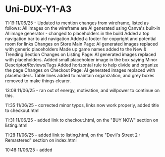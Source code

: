 # Uni-DUX-Y1-A3

11:19 11/06/25 - Updated to mention changes from wireframe, listed as follows:
                 All images on the wireframe are AI generated using Canva's built-in AI image generator - changed to placeholders in the build
                 Added a top navigation bar to aid navigation
                 Added a footer for copyright and potential room for links
                 Changes on Store Main Page:
                 AI generated  images replaced with generic placeholders
                 Made up game names added to the New & Trending Section
                 Changes on Listing Page:
                 AI generated images replaced with placeholders.
                 Added small placeholder image in the box saying Minor Descriptor/Reviews/Tags
                 Added horizontal rule to help divide and organize the page
                 Changes on Checkout Page:
                 AI generated images replaced with placeholders.
                 Table lines added to maintain organization, and grey boxes removed to make things clearer.

13:08 11/06/25 - ran out of energy, motivation, and willpower to continue on this.

11:35 11/06/25 - corrected minor typos, links now work properly, added title to checkout.html

11:31 11/06/25 - added link to checkout.html, on the "BUY NOW" section on listing.html

11:28 11/06/25 - added link to listing.html, on the "Devil's Street 2 : Remastered" section on index.html

10:48 11/06/25 - added <title> tag to index.html, added link to index.html on the "HOME" section on top navigation

10:25 11/06/25 - modified style.css to pass https://jigsaw.w3.org/css-validator/

10:01 11/06/25 - fixed menu bar to go to correct locations

09:43 11/06/25 - removed Omkane Listing Page.hmtl, Omikane Checkout Page.html, Omikane Main Page.html. placeholder large.png removed & replaced with PHLarge.png, placeholder small removed & replaced with PHSmall.png, placeholder squareish.png removed & replaced with PHSquarish.png, Omikane CSS removed & replaced with style.css

09:41 11/06/25 - uploaded listing.html to replace Omikane Listing Page.html, uploaded checkout.html to replace Omikane Checkout page

17:09 10/6/25 - uploaded Omikane Listing Page.html, uploaded Omikane Checkout Page.html, uploaded Omikane CSS.css

11:54 10/6/25 - uploaded index.html as a renamed Omikane Main Page.html

03:20 10/6/25 - uploaded a largely complete homepage, image links off-site for now, internal links not working.

10:17 5/6/25 - uploaded images

![Omikane 3](https://github.com/user-attachments/assets/c5bd76aa-e790-4605-abf7-adda02725176)
![Omikane 2](https://github.com/user-attachments/assets/01945195-3713-465d-91e9-33ab2481663f)
![Omikane 1](https://github.com/user-attachments/assets/4c9ee594-e710-45dc-923d-4a94af79e29a)

Credit should be given to W3Schools for the vast majority of the code used, although it has been repurposed.
